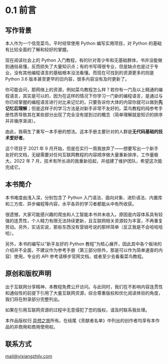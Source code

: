 # 0.1 前言

## 写作背景

本人作为一个信竞菜鸟，平时经常使用 Python 编写实用项目，对 Python 的基础有比较全面的了解和较好的掌握。

现在阅读社会上的 Python 入门教程，有的针对青少年和无基础群体，书并没能做到通俗易懂，反而损失了大量知识点；有的书写得很专业，但是缺点也是过于专业，没有其他编程语言的基础根本没法看懂。而现在可找到的资源更多的则是 Python 3.6 版本甚至更早的旧内容，很多内容没有及时更新了。

你可能会问，那网络上的资源，例如菜鸟教程怎么样？若你有一门及以上精通的编程语言，其实是可以的，因为在这样的情况下你学习一门新的编程语言，是通过与你已经掌握的编程语言进行对比来记忆的，只要告诉你大体的内容你就可以做到**先记忆后理解**；但是这样子的学习方法是对新手非常不友好的。菜鸟教程的纯参考手册性质导致其在某些部分出现了完全没有提到过的概念（简单理解就是知识的排序并非循序渐进）。

由此，我萌生了重写一本手册的想法。这本手册主要针对的人群是**无代码基础的技术爱好者**。

这个项目于 2021 年 9 月开始，但是在实行一周我放弃了——想要写出一个新手友好的文档，无疑需要对任何互联网教程的内容顺序做大量重新排序，工作量极大。2022 年 7 月，技术有所长进的我重新拾起，并组建了维护团队，希望这次能完成它。

## 本书简介

本书难度由浅入深，分别包含了 Python 入门语法、面向对象、进阶语法、内置库和三方库、异步编程等内容，水平各异的学习者都能从中有所收获。

很遗憾，大家可能感兴趣的爬虫和人工智能本书并未收入。原因是内容体系具有较强的连贯性，个人精力有限无法持续更新，且互联网相关资源较为丰富，不再重复劳动。另外，实话实说，那些东西没有营销号说的那样简单（反正我是不会哈哈哈哈）。

另外，本书的编写以“新手友好的 Python 教程”为核心展开，因此其中各个板块的介绍并不全面，不建议作为参考手册（第三部分除外，那是可以作为简单速查的内容）使用，专业的 API 参考请移步官网文档，或者至少去看看菜鸟教程。

## 原创和版权声明

出于互联网分享精神，本教程免费公开访问。与此同时，我们在不影响内容连贯性和通俗性的前提下引用了大量互联网资源，综合尊重版权和优化阅读体验的角度，我们将在附录部分完整列出。

如果在引用互联网资源的过程中无意侵犯了您的版权，请及时联系我处理。

本作品版权归 [异想之旅](https://www.yixiangzhilv.com/)所有。在结尾《贡献者名单》中列出的创作者均享有本作品的非商用和商用使用权。

## 联系方式

[mail@yixiangzhilv.com](mailto:mail@yixiangzhilv.com)
